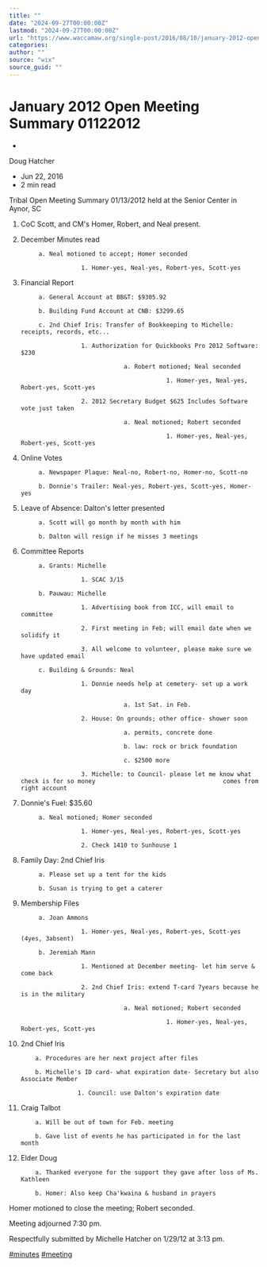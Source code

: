 ```yaml
---
title: ""
date: "2024-09-27T00:00:00Z"
lastmod: "2024-09-27T00:00:00Z"
url: "https://www.waccamaw.org/single-post/2016/08/10/january-2012-open-meeting-summary-01122012"
categories:
author: ""
source: "wix"
source_guid: ""
---
```


# January 2012 Open Meeting Summary 01122012

-

Doug Hatcher
- Jun 22, 2016
- 2 min read

Tribal Open Meeting Summary 01/13/2012 held at the Senior Center in Aynor, SC

1. CoC Scott, and CM's Homer, Robert, and Neal present.

2. December Minutes read

            a. Neal motioned to accept; Homer seconded

                        1. Homer-yes, Neal-yes, Robert-yes, Scott-yes

3. Financial Report

            a. General Account at BB&T: $9305.92

            b. Building Fund Account at CNB: $3299.65

            c. 2nd Chief Iris: Transfer of Bookkeeping to Michelle: receipts, records, etc...

                        1. Authorization for Quickbooks Pro 2012 Software: $230

                                    a. Robert motioned; Neal seconded

                                                1. Homer-yes, Neal-yes, Robert-yes, Scott-yes

                        2. 2012 Secretary Budget $625 Includes Software vote just taken

                                    a. Neal motioned; Robert seconded

                                                1. Homer-yes, Neal-yes, Robert-yes, Scott-yes

4. Online Votes

            a. Newspaper Plaque: Neal-no, Robert-no, Homer-no, Scott-no

            b. Donnie's Trailer: Neal-yes, Robert-yes, Scott-yes, Homer-yes

5. Leave of Absence: Dalton's letter presented

            a. Scott will go month by month with him

            b. Dalton will resign if he misses 3 meetings

6. Committee Reports

            a. Grants: Michelle

                        1. SCAC 3/15

            b. Pauwau: Michelle

                        1. Advertising book from ICC, will email to committee

                        2. First meeting in Feb; will email date when we solidify it

                        3. All welcome to volunteer, please make sure we have updated email

            c. Building & Grounds: Neal

                        1. Donnie needs help at cemetery- set up a work day

                                    a. 1st Sat. in Feb.

                        2. House: On grounds; other office- shower soon

                                    a. permits, concrete done

                                    b. law: rock or brick foundation

                                    c. $2500 more

                        3. Michelle: to Council- please let me know what check is for so money                                    comes from right account

7. Donnie's Fuel: $35.60

            a. Neal motioned; Homer seconded

                        1. Homer-yes, Neal-yes, Robert-yes, Scott-yes

                        2. Check 1410 to Sunhouse 1

8. Family Day: 2nd Chief Iris

            a. Please set up a tent for the kids

            b. Susan is trying to get a caterer

9. Membership Files

            a. Joan Ammons

                        1. Homer-yes, Neal-yes, Robert-yes, Scott-yes (4yes, 3absent)

            b. Jeremiah Mann

                        1. Mentioned at December meeting- let him serve & come back

                        2. 2nd Chief Iris: extend T-card 7years because he is in the military

                                    a. Neal motioned; Robert seconded

                                                1. Homer-yes, Neal-yes, Robert-yes, Scott-yes

10. 2nd Chief Iris

            a. Procedures are her next project after files

            b. Michelle's ID card- what expiration date- Secretary but also Associate Member

                        1. Council: use Dalton's expiration date

11. Craig Talbot

            a. Will be out of town for Feb. meeting

            b. Gave list of events he has participated in for the last month

12. Elder Doug

            a. Thanked everyone for the support they gave after loss of Ms. Kathleen

            b. Homer: Also keep Cha'kwaina & husband in prayers

Homer  motioned to close the meeting; Robert seconded.

Meeting adjourned 7:30 pm.

Respectfully submitted by Michelle Hatcher on 1/29/12 at 3:13 pm.

[#minutes](https://www.waccamaw.org/updates/hashtags/minutes) [#meeting](https://www.waccamaw.org/updates/hashtags/meeting)

